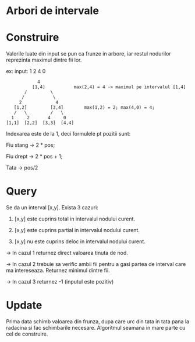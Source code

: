# Arbori de intervale

# Construire

Valorile luate din input se pun ca frunze in arbore, iar restul nodurilor reprezinta maximul dintre fii lor.

ex:  input: 1 2 4 0


```
            4 
          [1,4]           max(2,4) = 4 -> maximul pe intervalul [1,4]
       /         \
      /           \
     2             4
   [1,2]         [3,4]        max(1,2) = 2; max(4,0) = 4;
   /   \         /   \
  1     2       4     0 
[1,1]  [2,2]  [3,3]  [4,4]
 ```

Indexarea este de la 1, deci formulele pt pozitii sunt:

Fiu stang -> 2 * pos;

Fiu drept -> 2 * pos + 1;

Tata -> pos/2

# Query

Se da un interval [x,y]. Exista 3 cazuri:

1. [x,y] este cuprins total in intervalul nodului curent.

2. [x,y] este cuprins partial in intervalul nodului curent.

3. [x,y] nu este cuprins deloc in intervalul nodului curent.

-> In cazul 1 returnez direct valoarea tinuta de nod. 

-> In cazul 2 trebuie sa verific ambii fii pentru a gasi partea de interval care ma intereseaza. Returnez minimul dintre fii.

-> In cazul 3 returnez -1 (inputul este pozitiv)

# Update

Prima data schimb valoarea din frunza, dupa care urc din tata in tata pana la radacina si fac schimbarile necesare. Algoritmul seamana in mare parte cu cel de construire.
